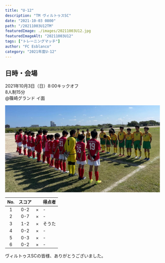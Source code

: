 ```yaml
---
title: "U-12"
description: "TM ヴィルトゥスSC"
date: "2021-10-03 0800"
path: "/20211003U12TM"
featuredImage: ./images/20211003U12.jpg
featuredImageAlt: "20211003U12"
tags: ["トレーニングマッチ"]
author: "FC Esblanco"
category: "2021年度U-12"
---
```


## 日時・会場

2021年10月3日（日）8:00キックオフ<br>
8人制15分<br>
@篠崎グランド  イ面

![20211003U12](./images/20211003U12B.jpg "U12TM")

| No.| スコア |   | 得点者  |
|:--:|:------:|:-:|:--------|
| 1  | 0-2 | × |-|
| 2  | 0-7 | × |-|
| 3  | 1-2 | × |そうた|
| 4  | 0-2 | × |-|
| 5  | 0-3 | × |-|
| 6  | 0-2 | × |-|


ヴィルトゥスSCの皆様、ありがとうございました。